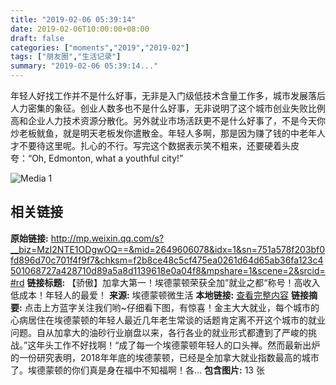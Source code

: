 ```yaml
---
title: "2019-02-06 05:39:14"
date: 2019-02-06T10:00:00+08:00
draft: false
categories: ["moments","2019","2019-02"]
tags: ["朋友圈","生活记录"]
summary: "2019-02-06 05:39:14..."
---
```


年轻人好找工作并不是什么好事，无非是入门级低技术含量工作多，城市发展落后人力密集的象征。创业人数多也不是什么好事，无非说明了这个城市创业失败比例高和企业人力技术资源分散化。另外就业市场活跃更不是什么好事了，不是今天你炒老板鱿鱼，就是明天老板发你遣散金。年轻人多啊，那是因为赚了钱的中老年人才不要待这里呢。扎心的不行。写完这个数据表示笑不粗来，还要硬着头皮夸：“Oh, Edmonton, what a youthful city!”

![Media 1](/Moments/photos/2019-02-06/201902060539140.jpg)

## 相关链接

**原始链接:** http://mp.weixin.qq.com/s?__biz=MzI2NTE1ODgwOQ==&mid=2649606078&idx=1&sn=751a578f203bf0fd896d70c701f4f9f7&chksm=f2b8ce48c5cf475ea0261d64d65ab36fa123c4501068727a428710d89a5a8d1139618e0a04f8&mpshare=1&scene=2&srcid=#rd
**链接标题:** 【骄傲】加拿大第一！埃德蒙顿荣获全加”就业之都“称号！高收入低成本！年轻人的最爱！
**来源:** 埃德蒙顿微生活
**本地链接:** [查看完整内容](/link_content/2019/02/2019-02-06/link_content/)
**链接摘要:** 点击上方蓝字关注我们哟~仔细看下图，有惊喜！金主大大就业，每个城市的心病居住在埃德蒙顿的年轻人最近几年老生常谈的话题肯定离不开这个城市的就业问题。自从加拿大的油砂行业崩盘以来，各行各业的就业形式都遭到了严峻的挑战。”这年头工作不好找啊！“成了每一个埃德蒙顿年轻人的口头禅。然而最新出炉的一份研究表明，2018年年底的埃德蒙顿，已经是全加拿大就业指数最高的城市了。埃德蒙顿的你们真是身在福中不知福啊！各...
**包含图片:** 13 张

